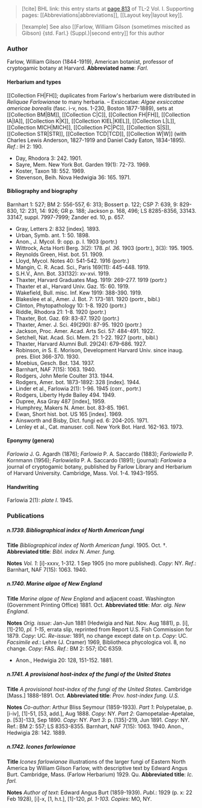 > [!cite] BHL link: this entry starts at [page 813](https://www.biodiversitylibrary.org/page/33120944) of TL-2 Vol. I.
> Supporting pages: [[Abbreviations|abbreviations]], [[Layout key|layout key]].

> [!example] See also [[Farlow, William Gilson (sometimes miscited as Gibson) {std. Farl.} (Suppl.)|second entry]] for this author

### Author

Farlow, William Gilson (1844-1919), American botanist, professor of cryptogamic botany at Harvard. 
**Abbreviated name**: *Farl.*

#### Herbarium and types

[[Collection FH|FH]]; duplicates from Farlow's herbarium were distributed in *Reliquae Farlowianae* to many herbaria. – Exsiccatae: *Algae exsiccatae americae borealis* (fasc. i-v, nos. 1-230, Boston 1877-1889), sets at [[Collection BM|BM]], [[Collection C|C]], [[Collection FH|FH]], [[Collection IA|IA]], [[Collection K|K]], [[Collection KIEL|KIEL]], [[Collection L|L]], [[Collection MICH|MICH]], [[Collection PC|PC]], [[Collection S|S]], [[Collection STR|STR]], [[Collection TCD|TCD]], [[Collection W|W]] (with Charles Lewis Anderson, 1827-1919 and Daniel Cady Eaton, 1834-1895).
*Ref*.: IH 2: 190.
- Day, Rhodora 3: 242. 1901.
- Sayre, Mem. New York Bot. Garden 19(1): 72-73. 1969.
- Koster, Taxon 18: 552. 1969.
- Stevenson, Beih. Nova Hedwigia 36: 165. 1971.

#### Bibliography and biography

Barnhart 1: 527; BM 2: 556-557, 6: 313; Bossert p. 122; CSP 7: 639, 9: 829-830, 12: 231, 14: 926; GR p. 188; Jackson p. 168, 496; LS 8285-8356, 33143. 33147, suppl. 7997-7999; Zander ed. 10, p. 657.
- Gray, Letters 2: 832 \[index\]. 1893.
- Urban, Symb. ant. 1: 50. 1898.
- Anon., J. Mycol. 9: opp. p. I. 1903 (portr.)
- Wittrock, Acta Horti Berg. 3(2): 178. *pl. 36.* 1903 (portr.), 3(3): 195. 1905.
- Reynolds Green, Hist. bot. 51. 1909.
- Lloyd, Mycol. Notes 40: 541-542. 1916 (portr.)
- Mangin, C. R. Acad. Sci., Paris 169(11): 445-448. 1919.
- S.H.V., Ann. Bot. 33(132): xv-xvi. 1919.
- Thaxter, Harvard Graduates Mag. 1919: 269-277. 1919 (portr.)
- Thaxter et al., Harvard Univ. Gaz. 15: 60. 1919.
- Wakefield, Bull. misc. Inf. Kew 1919: 388-390. 1919.
- Blakeslee et al., Amer. J. Bot. 7: 173-181. 1920 (portr., bibl.)
- Clinton, Phytopathology 10: 1-8. 1920 (portr.)
- Riddle, Rhodora 21: 1-8. 1920 (portr.)
- Thaxter, Bot. Gaz. 69: 83-87. 1920 (portr.)
- Thaxter, Amer. J. Sci. 49(290): 87-95. 1920 (portr.)
- Jackson, Proc. Amer. Acad. Arts Sci. 57: 484-491. 1922.
- Setchell, Nat. Acad. Sci. Mem. 21: 1-22. 1927 (portr., bibl.)
- Thaxter, Harvard Alumni Bull. 29(24): 679-686. 1927.
- Robinson, *in* S. E. Morison, Development Harvard Univ. since inaug. pres. Eliot 366-370. 1930.
- Moebius, Gesch. Bot. 134. 1937.
- Barnhart, NAF 7(15): 1063. 1940.
- Rodgers, John Merle Coulter 313. 1944.
- Rodgers, Amer. bot. 1873-1892: 328 \[index\]. 1944.
- Linder et al., Farlowia 2(1): 1-96. 1945 (corr., portr.)
- Rodgers, Liberty Hyde Bailey 494. 1949.
- Dupree, Asa Gray 487 \[index\], 1959.
- Humphrey, Makers N. Amer. bot. 83-85. 1961.
- Ewan, Short hist. bot. US 165 \[index\]. 1969.
- Ainsworth and Bisby, Dict. fungi ed. 6: 204-205. 1971.
- Lenley et al., Cat. manuser. coll. New York Bot. Hard. 162-163. 1973.

#### Eponymy (genera)

*Farlowia* J. G. Agardh (1876); *Farlowia* P. A. Saccardo (1883); *Farlowiella* P. Kornmann (1956); *Farlowiella* P. A. Saccardo (1891); (journal): *Farlowia* a journal of cryptogamic botany, published by Farlow Library and Herbarium of Harvard University. Cambridge, Mass. Vol. 1-4. 1943-1955.

#### Handwriting

Farlowia 2(1): *plate I*. 1945.

### Publications

##### n.1739. Bibliographical index of North American fungi

**Title**
*Bibliographical index of North American fungi*. 1905. Oct. †.
**Abbreviated title**: *Bibl. index N. Amer. fung.*

**Notes**
*Vol. 1*: \[i\]-xxxv, 1-312. 1 Sep 1905 (no more published). *Copy*: NY.
*Ref*.: Barnhart, NAF 7(15): 1063. 1940.

##### n.1740. Marine algae of New England

**Title**
*Marine algae of New England* and adjacent coast. Washington (Government Printing Office) 1881. Oct.
**Abbreviated title**: *Mar. alg. New England*.

**Notes**
*Orig. issue*: Jan-Jun 1881 (Hedwigia and Nat. Nov. Aug 1881), p. \[i\], \[1\]-210, *pl. 1-15*, errata slip, reprinted from Report U.S. Fish Commission for 1879. *Copy*: UC.
*Re-issue*: 1891, no change except date on t.p. *Copy*: UC.
*Facsimile ed*.: Lehre (J. Cramer) 1969, Bibliotheca phycologica vol. 8, no change. *Copy*: FAS.
*Ref*.: BM 2: 557; IDC 6359.
- Anon., Hedwigia 20: 128, 151-152. 1881.

##### n.1741. A provisional host-index of the fungi of the United States

**Title**
*A provisional host-index of the fungi of the United States*. Cambridge \[Mass.\] 1888-1891. Oct.
**Abbreviated title**: *Prov. host-index fung. U.S.*

**Notes**
*Co-author*: Arthur Bliss Seymour (1859-1933).
*Part 1*: Polypetalae, p. \[i-iv\], \[1\]-51, \[53, add.\], Aug 1888. *Copy*: NY.
*Part 2*: Gamopetalae-Apetalae, p. \[53\]-133, Sep 1890. *Copy*: NY.
*Part 3*: p. \[135\]-219, Jun 1891. *Copy*: NY.
Ref.: BM 2: 557; LS 8353-8355.
Barnhart, NAF 7(15): 1063. 1940.
Anon., Hedwigia 28: 142. 1889.

##### n.1742. Icones farlowianae

**Title**
*Icones farlowianae* illustrations of the larger fungi of Eastern North America by William Gilson Farlow, with descriptive text by Edward Angus Burt. Cambridge, Mass. (Farlow Herbarium) 1929. Qu.
**Abbreviated title**: *Ic. farl.*

**Notes**
*Author of text*: Edward Angus Burt (1859-1939).
*Publ*.: 1929 (p. x: 22 Feb 1928), \[i\]-x, \[1, h.t.\], \[1\]-120, *pl. 1-103. Copies*: MO, NY.

